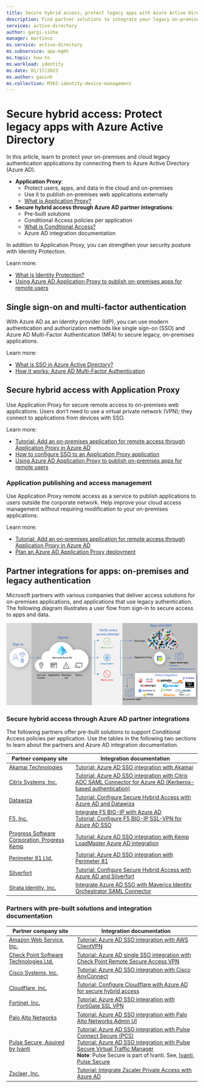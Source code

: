 ```yaml
---
title: Secure hybrid access, protect legacy apps with Azure Active Directory
description: Find partner solutions to integrate your legacy on-premises, public cloud, or private cloud applications with Azure AD.
services: active-directory
author: gargi-sinha
manager: martinco
ms.service: active-directory
ms.subservice: app-mgmt
ms.topic: how-to
ms.workload: identity
ms.date: 01/17/2023
ms.author: gasinh
ms.collection: M365-identity-device-management
---
```

# Secure hybrid access: Protect legacy apps with Azure Active Directory

In this article, learn to protect your on-premises and cloud legacy authentication applications by connecting them to Azure Active Directory (Azure AD).

* **Application Proxy**:
  * Protect users, apps, and data in the cloud and on-premises 
  * Use it to publish on-premises web applications externally
  * [What is Application Proxy?](./app-proxy/application-proxy#what-is-application-proxy)
* **Secure hybrid access through Azure AD partner integrations**:
  * Pre-built solutions
  * Conditional Access policies per application
  * [What is Conditional Access?](/articles/active-directory/conditional-access/overview.md)
  * Azure AD integration documentation

In addition to Application Proxy, you can strengthen your security posture with Identity Protection. 

Learn more:

* [What is Identity Protection?](/articles/active-directory/identity-protection/overview-identity-protection.md)
* [Using Azure AD Application Proxy to publish on-premises apps for remote users](/articles/active-directory/app-proxywhat-is-application-proxy.md)

## Single sign-on and multi-factor authentication

With Azure AD as an identity provider (IdP), you can use modern authentication and authorization methods like single sign-on (SSO) and Azure AD Multi-Factor Authentication (MFA) to secure legacy, on-premises applications.

Learn more:

* [What is SSO in Azure Active Directory?](/articles/active-directory/manage-apps/what-is-single-sign-on.md)
* [How it works: Azure AD Multi-Factor Authentication](/articles/active-directory/authentication/concept-mfa-howitworks.md)

## Secure hybrid access with Application Proxy

Use Application Proxy for secure remote access to on-premises web applications. Users don’t need to use a virtual private network (VPN); they connect to applications from devices with SSO. 

Learn more:

* [Tutorial: Add an on-premises application for remote access through Application Proxy in Azure AD](/articles/active-directory/app-proxy/application-proxy-add-on-premises-application.md)
* [How to configure SSO to an Application Proxy application](/articles/active-directory/app-proxy/application-proxy-config-sso-how-to.md)
* [Using Azure AD Application Proxy to publish on-premises apps for remote users](/articles/active-directory/app-proxy/what-is-application-proxy.md)

### Application publishing and access management

Use Application Proxy remote access as a service to publish applications to users outside the corporate network. Help improve your cloud access management without requiring modification to your on-premises applications.

Learn more:

* [Tutorial: Add an on-premises application for remote access through Application Proxy in Azure AD](/articles/active-directory/app-proxy/application-proxy-add-on-premises-application.md)
* [Plan an Azure AD Application Proxy deployment](/articles/active-directory/app-proxy/application-proxy-deployment-plan.md)

## Partner integrations for apps: on-premises and legacy authentication

Microsoft partners with various companies that deliver access solutions for on-premises applications, and applications that use legacy authentication. The following diagram illustrates a user flow from sign-in to secure access to apps and data.

   ![Diagram of secure hybrid access integrations and Application Proxy providing user access.](./media/secure-hybrid-access/secure-hybrid-access.png)

### Secure hybrid access through Azure AD partner integrations

The following partners offer pre-built solutions to support Conditional Access policies per application. Use the tables in the following two sections to learn about the partners and Azure AD integration documentation.

|Partner company site|Integration documentation|
|---|---|
|[Akamai Technologies](https://www.akamai.com/)|[Tutorial: Azure AD SSO integration with Akamai](/articles/active-directory/saas-apps/akamai-tutorial.md)|
|[Citrix Systems, Inc.](https://www.citrix.com/)|[Tutorial: Azure AD SSO integration with Citrix ADC SAML Connector for Azure AD (Kerberos-based authentication)](/articles/active-directory/saas-apps/citrix-netscaler-tutorial.md)|
|[Datawiza](https://www.datawiza.com/)|[Tutorial: Configure Secure Hybrid Access with Azure AD and Datawiza](/articles/active-directory/manage-apps/datawiza-with-azure-ad.md)|
|[F5, Inc.](https://www.f5.com/)|[Integrate F5 BIG-IP with Azure AD](/articles/active-directory/manage-apps/f5-aad-integration.md)</br>[Tutorial: Configure F5 BIG-IP SSL-VPN for Azure AD SSO](/articles/active-directory/manage-apps/f5-aad-password-less-vpn.md)|
|[Progress Software Corporation, Progress Kemp](https://support.kemptechnologies.com/hc)|[Tutorial: Azure AD SSO integration with Kemp LoadMaster Azure AD integration](/articles/active-directory/saas-apps/kemp-tutorial.md)|
|[Perimeter 81 Ltd.]()|[Tutorial: Azure AD SSO integration with Perimeter 81](/articles/active-directory/saas-apps/perimeter-81-tutorial.md)|
|[Silverfort](https://www.silverfort.com/)|[Tutorial: Configure Secure Hybrid Access with Azure AD and Silverfort](/articles/active-directory/manage-apps/silverfort-azure-ad-integration.md)|
|[Strata Identity, Inc.](https://www.strata.io/)|[Integrate Azure AD SSO with Maverics Identity Orchestrator SAML Connector](/articles/active-directory/saas-apps/maverics-identity-orchestrator-saml-connector-tutorial.md)|

### Partners with pre-built solutions and integration documentation

|Partner company site|Integration documentation|
|---|---|
|[Amazon Web Service, Inc.](https://aws.amazon.com/)|[Tutorial: Azure AD SSO integration with AWS ClientVPN](/articles/active-directory/saas-apps/aws-clientvpn-tutorial.md)|
|[Check Point Software Technologies Ltd.](https://www.checkpoint.com/)|[Tutorial: Azure AD single SSO integration with Check Point Remote Secure Access VPN](/articles/active-directory/saas-apps/check-point-remote-access-vpn-tutorial.md)|
|[Cisco Systems, Inc.](https://www.cisco.com/)|[Tutorial: Azure AD SSO integration with Cisco AnyConnect](/articles/active-directory/saas-apps/cisco-anyconnect.md)|
|[Cloudflare, Inc.](https://www.cloudflare.com/)|[Tutorial: Configure Cloudflare with Azure AD for secure hybrid access](/articles/active-directory/manage-apps/cloudflare-azure-ad-integration.md)|
|[Fortinet, Inc.](https://www.fortinet.com/)|[Tutorial: Azure AD SSO integration with FortiGate SSL VPN](/articles/active-directory/saas-apps/fortigate-ssl-vpn-tutorial.md)|
|[Palo Alto Networks](https://www.paloaltonetworks.com/)|[Tutorial: Azure AD SSO integration with Palo Alto Networks Admin UI](/articles/active-directory/saas-apps/paloaltoadmin-tutorial.md)|
|[Pulse Secure, Aquired by Ivanti](https://www.pulsesecure.net/)|[Tutorial: Azure AD SSO integration with Pulse Connect Secure (PCS)](/articles/active-directory/saas-apps/pulse-secure-pcs-tutorial.md)</br>[Tutorial: Azure AD SSO integration with Pulse Secure Virtual Traffic Manager](/articles/active-directory/saas-apps/pulse-secure-virtual-traffic-manager-tutorial.md)</br>**Note**: Pulse Secure is part of Ivanti. See, [Ivanti, Pulse Secure](https://www.ivanti.com/company/history/pulse-secure?psredirect)|
|[Zsclaer, Inc.](https://www.zscaler.com/)|[Tutorial: Integrate Zscaler Private Access with Azure AD](/articles/active-directory/saas-apps/zscalerprivateaccess-tutorial.md)|

